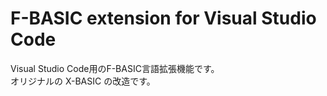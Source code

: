 # F-BASIC extension for Visual Studio Code

Visual Studio Code用のF-BASIC言語拡張機能です。  
オリジナルの X-BASIC の改造です。


